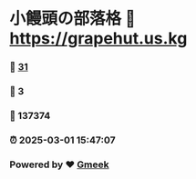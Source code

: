 # 小饅頭の部落格 :link: https://grapehut.us.kg 
### :page_facing_up: [31](https://grapehut.us.kg/tag.html) 
### :speech_balloon: 3 
### :hibiscus: 137374 
### :alarm_clock: 2025-03-01 15:47:07 
### Powered by :heart: [Gmeek](https://github.com/Meekdai/Gmeek)
